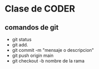 # Clase de CODER


## comandos de git
* git status
* git add.
* git commit -m "mensaje o descripcion"
* git push origin main
* git checkout -b nombre de la rama